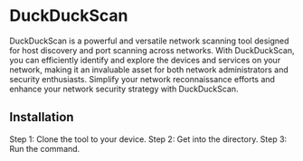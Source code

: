 # DuckDuckScan

DuckDuckScan is a powerful and versatile network scanning tool designed for host discovery and port scanning across networks. With DuckDuckScan, you can efficiently identify and explore the devices and services on your network, making it an invaluable asset for both network administrators and security enthusiasts.
Simplify your network reconnaissance efforts and enhance your network security strategy with DuckDuckScan.

Installation
-------------
Step 1: Clone the tool to your device.
Step 2: Get into the directory.
Step 3: Run the command.
